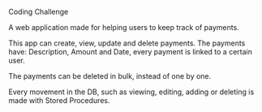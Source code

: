 Coding Challenge

A web application made for helping users to keep track of payments.

This app can create, view, update and delete payments. 
The payments have: Description, Amount and Date, every payment is linked to a certain user.

The payments can be deleted in bulk, instead of one by one.

Every movement in the DB, such as viewing, editing, adding or deleting is made with Stored Procedures.

